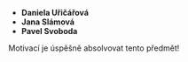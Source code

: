 - **Daniela Uřičářová**
- **Jana Slámová**
- **Pavel Svoboda**

Motivací je úspěšně absolvovat tento předmět!
